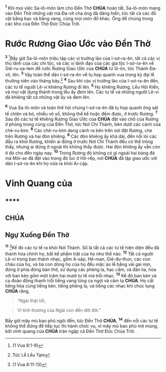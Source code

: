 <sup><b>1</b></sup> Khi mọi việc Sa-lô-môn làm cho Đền Thờ **CHÚA** hoàn tất, Sa-lô-môn mang vào Đền Thờ những vật mà Đa-vít cha ông đã dâng hiến, tức tất cả các đồ vật bằng bạc và bằng vàng, cùng mọi món đồ khác. Ông để chúng trong các kho của Đền Thờ Đức Chúa Trời.


# Rước Rương Giao Ước vào Đền Thờ
<sup><b>2</b></sup> [^1*]Bấy giờ Sa-lô-môn triệu tập các vị trưởng lão của I-sơ-ra-ên, tất cả các vị thủ lãnh của các chi tộc, và các vị lãnh đạo của các gia tộc I-sơ-ra-ên về Giê-ru-sa-lem để rước Rương Giao Ước của **CHÚA** từ Si-ôn, tức Thành Đa-vít, lên. <sup><b>3</b></sup> Vậy toàn thể dân I-sơ-ra-ên về tụ họp quanh vua trong kỳ đại lễ thường niên vào tháng bảy.[^1] <sup><b>4</b></sup> Sau khi các vị trưởng lão của I-sơ-ra-ên đến, các tư tế người Lê-vi khiêng Rương đi lên. <sup><b>5</b></sup> Họ khiêng Rương, Lều Hội Kiến, và mọi vật dụng thánh trong lều ấy đem lên. Các tư tế và những người Lê-vi đã khiêng tất cả những vật ấy và đem lên.

<sup><b>6</b></sup> Vua Sa-lô-môn và toàn thể hội chúng I-sơ-ra-ên đã tụ họp quanh ông sát tế chiên và bò, nhiều vô số, không thể kể hoặc đếm được, ở trước Rương. <sup><b>7</b></sup> Sau đó các tư tế khiêng Rương Giao Ước của **CHÚA** đặt vào chỗ của Rương ở phòng trong cùng của Đền Thờ, tức Nơi Chí Thánh, bên dưới các cánh của chê-ru-bim. <sup><b>8</b></sup> Các chê-ru-bim dang cánh ra bên trên nơi đặt Rương, che trên Rương và hai đòn khiêng. <sup><b>9</b></sup> Các đòn khiêng ấy khá dài, đến nỗi lòi các đầu ra khỏi Rương, khiến ai đứng ở trước Nơi Chí Thánh đều có thể trông thấy, nhưng ai đứng ở ngoài thì không thấy được. Hai đòn khiêng ấy vẫn còn ở đó cho đến ngày nay. <sup><b>10</b></sup> Trong Rương đó không có gì ngoài hai bảng đá mà Môi-se đã đặt vào trong đó lúc ở Hô-rếp, nơi **CHÚA** đã lập giao ước với dân I-sơ-ra-ên khi họ vừa ra khỏi Ai-cập.


# Vinh Quang của

## ****

## CHÚA

## Ngự Xuống Đền Thờ
<sup><b>11</b></sup> [^2*]Kế đó các tư tế ra khỏi Nơi Thánh. Số là tất cả các tư tế hiện diện đều đã thánh hóa chính họ, bất kể phẩm trật của họ như thế nào. <sup><b>12</b></sup> Tất cả người Lê-vi trong ban thánh nhạc, gồm A-sáp, Hê-man, Giê-đu-thun, các con cháu của họ, và bà con dòng họ của họ đều mặc áo lễ bằng vải gai mịn, đứng ở phía đông bàn thờ, sử dụng các phèng la, hạc cầm, và đàn lia, hòa với ban kèn gồm một trăm hai mươi tư tế mà trỗi nhạc. <sup><b>13</b></sup> Kế đó ban kèn và ca đoàn đồng thanh trỗi tiếng vang lừng ca ngợi và cảm tạ **CHÚA**. Họ cất tiếng hòa cùng tiếng kèn, tiếng phèng la, và tiếng các nhạc khí chúc tụng **CHÚA** rằng,


> “Ngài thật tốt,
>


> Vì tình thương của Ngài còn đến đời đời.”
>

Bấy giờ mây mù bao phủ ngôi đền, tức Đền Thờ **CHÚA**, <sup><b>14</b></sup> đến nỗi các tư tế không thể đứng để tiếp tục thi hành chức vụ, vì mây mù bao phủ mịt mùng, bởi vinh quang của **CHÚA** tràn ngập cả Đền Thờ Đức Chúa Trời.

[^1]: Tức Lễ Lều Tạm
[^1*]: (1 Vua 8:1-9)
[^2*]: (1 Vua 8:11-13)